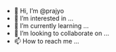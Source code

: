 - 👋 Hi, I’m @prajyo
- 👀 I’m interested in ...
- 🌱 I’m currently learning ...
- 💞️ I’m looking to collaborate on ...
- 📫 How to reach me ...

<!---
prajyo/prajyo is a ✨ special ✨ repository because its `README.md` (this file) appears on your GitHub profile.
You can click the Preview link to take a look at your changes.
--->
